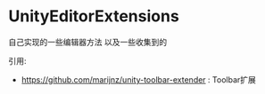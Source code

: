 # UnityEditorExtensions

自己实现的一些编辑器方法 以及一些收集到的

引用:
- https://github.com/marijnz/unity-toolbar-extender : Toolbar扩展
